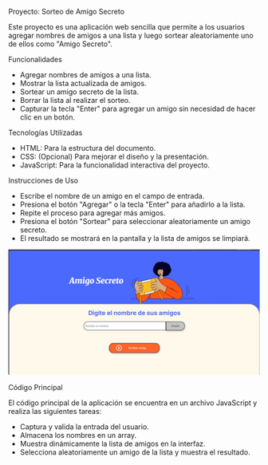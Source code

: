 Proyecto: Sorteo de Amigo Secreto

Este proyecto es una aplicación web sencilla que permite a los usuarios agregar nombres de 
amigos a una lista y luego sortear aleatoriamente uno de ellos como "Amigo Secreto".

Funcionalidades

- Agregar nombres de amigos a una lista.
- Mostrar la lista actualizada de amigos.
- Sortear un amigo secreto de la lista.
- Borrar la lista al realizar el sorteo.
- Capturar la tecla "Enter" para agregar un amigo sin necesidad de hacer clic en un botón.

Tecnologías Utilizadas

- HTML: Para la estructura del documento.
- CSS: (Opcional) Para mejorar el diseño y la presentación.
- JavaScript: Para la funcionalidad interactiva del proyecto.

Instrucciones de Uso

- Escribe el nombre de un amigo en el campo de entrada.
- Presiona el botón "Agregar" o la tecla "Enter" para añadirlo a la lista.
- Repite el proceso para agregar más amigos.
- Presiona el botón "Sortear" para seleccionar aleatoriamente un amigo secreto.
- El resultado se mostrará en la pantalla y la lista de amigos se limpiará.

![image alt](https://github.com/mroma92/challenge-amigo-secreto/blob/3a3b8f91c8ffffe7311ee9580c55746aee643a6c/Inicial.jpg)

Código Principal

El código principal de la aplicación se encuentra en un archivo JavaScript y realiza las siguientes tareas:

- Captura y valida la entrada del usuario.
- Almacena los nombres en un array.
- Muestra dinámicamente la lista de amigos en la interfaz.
- Selecciona aleatoriamente un amigo de la lista y muestra el resultado.
